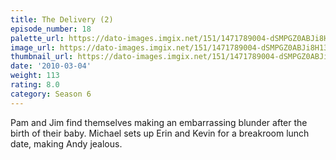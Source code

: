 ```yaml
---
title: The Delivery (2)
episode_number: 18
palette_url: https://dato-images.imgix.net/151/1471789004-dSMPGZ0ABJi8H139RsvpRHz7wka.jpg?ixlib=rb-1.1.0&ch=DPR%2CWidth&auto=enhance&palette=json
image_url: https://dato-images.imgix.net/151/1471789004-dSMPGZ0ABJi8H139RsvpRHz7wka.jpg?ixlib=rb-1.1.0&ch=DPR%2CWidth&auto=compress%2Cformat&w=500
thumbnail_url: https://dato-images.imgix.net/151/1471789004-dSMPGZ0ABJi8H139RsvpRHz7wka.jpg?ixlib=rb-1.1.0&ch=DPR%2CWidth&auto=enhance&w=500&h=280&fit=crop&fm=jpg
date: '2010-03-04'
weight: 113
rating: 8.0
category: Season 6
---
```


Pam and Jim find themselves making an embarrassing blunder after the birth of their baby. Michael sets up Erin and Kevin for a breakroom lunch date, making Andy jealous.